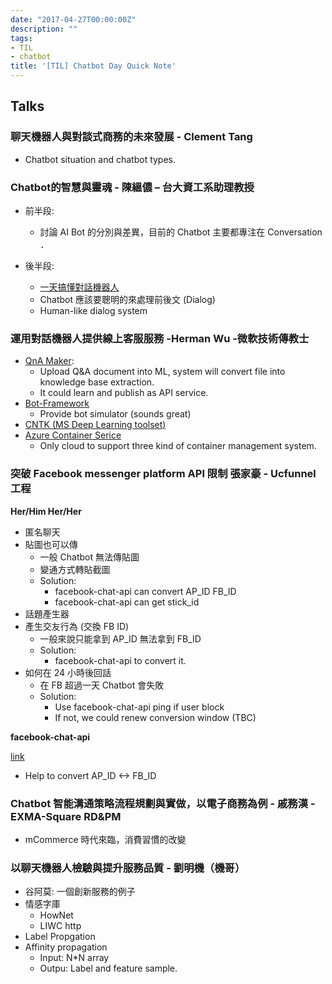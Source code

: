 ```yaml
---
date: "2017-04-27T00:00:00Z"
description: ""
tags:
- TIL
- chatbot
title: '[TIL] Chatbot Day Quick Note'
---
```


## Talks

### 聊天機器人與對談式商務的未來發展 - Clement Tang

- Chatbot situation and chatbot types.

### Chatbot的智慧與靈魂 - 陳縕儂 – 台大資工系助理教授

- 前半段: 
	- 討論 AI Bot 的分別與差異，目前的 Chatbot 主要都專注在 Conversation ．

- 後半段: 
	- [一天搞懂對話機器人](https://www.slideshare.net/tw_dsconf/ss-75294430)
	- Chatbot 應該要聰明的來處理前後文 (Dialog)
	- Human-like dialog system

	
### 	運用對話機器人提供線上客服服務 -Herman Wu -微軟技術傳教士	

- [QnA Maker](https://qnamaker.ai/):
	- Upload Q&A document into ML, system will convert file into knowledge base extraction.
	- It could learn and publish as API service.
- [Bot-Framework](https://dev.botframework.com/)
	- Provide bot simulator (sounds great)
- [CNTK (MS Deep Learning toolset)](https://github.com/Microsoft/CNTK)
- [Azure Container Serice](https://azure.microsoft.com/zh-tw/services/container-service/)
	- Only cloud to support three kind of container management system.


### 突破 Facebook messenger platform  API 限制 張家豪 - Ucfunnel 工程 

**Her/Him Her/Her**

- 匿名聊天 
- 貼圖也可以傳
	- 一般 Chatbot 無法傳貼圖
	- 變通方式轉貼截圖
	- Solution:
		- facebook-chat-api can convert AP_ID FB_ID
		- facebook-chat-api can get stick_id
- 話題產生器
- 產生交友行為 (交換 FB ID)
	- 一般來說只能拿到 AP_ID 無法拿到 FB_ID
	- Solution:
		- facebook-chat-api to convert it.
- 如何在 24 小時後回話
	- 在 FB 超過一天 Chatbot 會失敗
	- Solution:
		- Use facebook-chat-api ping if user block 
		- If not, we could renew conversion window (TBC)


**facebook-chat-api**

[link](https://github.com/Schmavery/facebook-chat-api)

- Help to convert AP_ID <-> FB_ID

### Chatbot 智能溝通策略流程規劃與實做，以電子商務為例 - 戚務漢 - EXMA-Square RD&PM


- mCommerce 時代來臨，消費習慣的改變

### 以聊天機器人檢驗與提升服務品質 - 劉明機（機哥）

- 谷阿莫: 一個創新服務的例子
- 情感字庫
	- HowNet
	- LIWC http
- Label Propgation
- Affinity propagation
	- Input: N*N array
	- Outpu: Label and feature sample.



